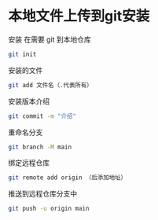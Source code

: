 # 本地文件上传到git安装

安装 在需要 git 到本地仓库

```bash
git init
```

安装的文件

```bash
git add 文件名（.代表所有）
```

安装版本介绍

```sh
git commit -m "介绍"
```

重命名分支

```bash
git branch -M main
```

绑定远程仓库

```bash
git remote add origin （后添加地址）
```

推送到远程仓库分支中

```bash
git push -u origin main
```

